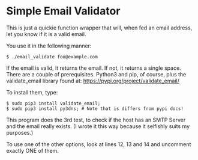# Simple Email Validator
This is just a quickie function wrapper that will, when fed an email address, let you know if it is a valid email.

You use it in the following manner:
``` 
$ ./email_validate foo@example.com
```
If the email is valid, it returns the email.  If not, it returns a single space.
There are a couple of prerequisites.  Python3 and pip, of course, plus the 
validate_email library found at: https://pypi.org/project/validate_email/

To install them, type:
```
$ sudo pip3 install validate_email;
$ sudo pip3 install py3dns; # Note that is differs from pypi docs!
```
This program does the 3rd test, to check if the host has an SMTP Server and the email really exists.
(I wrote it this way because it selfishly suits my purposes.)

To use one of the other options, look at lines 12, 13 and 14 and 
uncomment exactly ONE of them.
